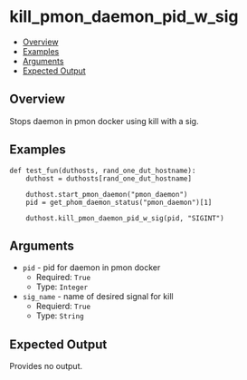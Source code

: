 # kill_pmon_daemon_pid_w_sig

- [Overview](#overview)
- [Examples](#examples)
- [Arguments](#arguments)
- [Expected Output](#expected-output)

## Overview
Stops daemon in pmon docker using kill with a sig.

## Examples
```
def test_fun(duthosts, rand_one_dut_hostname):
    duthost = duthosts[rand_one_dut_hostname]

    duthost.start_pmon_daemon("pmon_daemon")
    pid = get_phom_daemon_status("pmon_daemon")[1]

    duthost.kill_pmon_daemon_pid_w_sig(pid, "SIGINT")
```

## Arguments
- `pid` - pid for daemon in pmon docker
    - Required: `True`
    - Type: `Integer`
- `sig_name` - name of desired signal for kill
    - Requierd: `True`
    - Type: `String`

## Expected Output
Provides no output.
